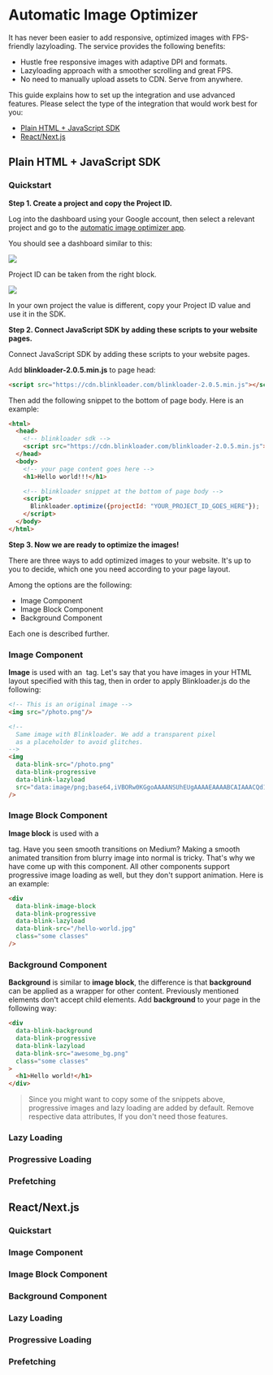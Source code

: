 # Automatic Image Optimizer

It has never been easier to add responsive, optimized images with FPS-friendly lazyloading.
The service provides the following benefits:
* Hustle free responsive images with adaptive DPI and formats.
* Lazyloading approach with a smoother scrolling and great FPS.
* No need to manually upload assets to CDN. Serve from anywhere.

This guide explains how to set up the integration and use advanced features.
Please select the type of the integration that would work best for you:
* [Plain HTML + JavaScript SDK](#plain-html-javascript-sdk)
* [React/Next.js](#react-nextjs)

## Plain HTML + JavaScript SDK

### Quickstart


**Step 1. Create a project and copy the Project ID.**

Log into the dashboard using your Google account, then select a relevant project and go to the
<a href='/automatic-image-optimizer' target='_blank'>automatic image optimizer app</a>.

You should see a dashboard similar to this:

<img src='https://user-images.githubusercontent.com/1095400/47969500-7f60ca80-e02d-11e8-980b-508f14960c91.png'/>

Project ID can be taken from the right block.

<img src='https://cdn.staging-blinkloader.com/express/2gzemB8EavusbVtQ0btwyawka/image_optimizer_project_id.png'/>

In your own project the value is different, copy your Project ID value and use it in the SDK.

**Step 2. Connect JavaScript SDK by adding these scripts to your website pages.**

Connect JavaScript SDK by adding these scripts to your website pages.

Add **blinkloader-2.0.5.min.js** to page head:

```html
<script src="https://cdn.blinkloader.com/blinkloader-2.0.5.min.js"></script>
```

Then add the following snippet to the bottom of page body. Here is an example:

```html
<html>
  <head>
    <!-- blinkloader sdk -->
    <script src="https://cdn.blinkloader.com/blinkloader-2.0.5.min.js"></script>
  </head>
  <body>
    <!-- your page content goes here -->    
    <h1>Hello world!!!</h1>

    <!-- blinkloader snippet at the bottom of page body -->
    <script>
      Blinkloader.optimize({projectId: "YOUR_PROJECT_ID_GOES_HERE"});
    </script>
  </body>
</html>
```

**Step 3. Now we are ready to optimize the images!**

There are three ways to add optimized images to your website. It's up to you
to decide, which one you need according to your page layout.

Among the options are the following:
* Image Component
* Image Block Component
* Background Component

Each one is described further.

### Image Component

**Image** is used with an **<img/>** tag. Let's say that you have images in your HTML
layout specified with this tag, then in order to apply Blinkloader.js do the following:

```html
<!-- This is an original image -->
<img src="/photo.png"/>

<!--
  Same image with Blinkloader. We add a transparent pixel
  as a placeholder to avoid glitches.
-->
<img
  data-blink-src="/photo.png"
  data-blink-progressive
  data-blink-lazyload
  src="data:image/png;base64,iVBORw0KGgoAAAANSUhEUgAAAAEAAAABCAIAAACQd1PeAAAABnRSTlMA/wD/AP83WBt9AAAADElEQVQI12P4//8/AAX+Av7czFnnAAAAAElFTkSuQmCC"
/>
```

### Image Block Component

**Image block** is used with a **<div/>** tag. Have you seen smooth transitions on Medium? Making a smooth animated transition from blurry image into normal is tricky. That's why we have come up with this component. All other components support progressive image loading as well, but they don't support animation. Here is an example:

```html
<div
  data-blink-image-block
  data-blink-progressive
  data-blink-lazyload
  data-blink-src="/hello-world.jpg"
  class="some classes"
/>
```

### Background Component

**Background** is similar to **image block**, the difference is that **background** can be applied
as a wrapper for other content. Previously mentioned elements don't accept child elements.
Add **background** to your page in the following way:

```html
<div
  data-blink-background
  data-blink-progressive
  data-blink-lazyload
  data-blink-src="awesome_bg.png"
  class="some classes"
>
  <h1>Hello world!</h1>
</div>
```

> Since you might want to copy some of the snippets above, progressive images and lazy loading are added by default. Remove respective data attributes, If you don't need those features.

### Lazy Loading
### Progressive Loading
### Prefetching

## React/Next.js

### Quickstart
### Image Component
### Image Block Component
### Background Component
### Lazy Loading
### Progressive Loading
### Prefetching
